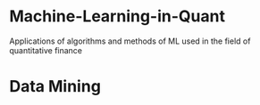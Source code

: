 # Machine-Learning-in-Quant
Applications of algorithms and methods of ML used in the field of quantitative finance
# Data Mining

